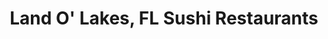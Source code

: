 ---
layout: city
title: Land O' Lakes, FL Sushi Restaurants
permalink: /florida/land-o-lakes/
stateAbbr: FL
stateName: Florida
cityName: Land O' Lakes
---